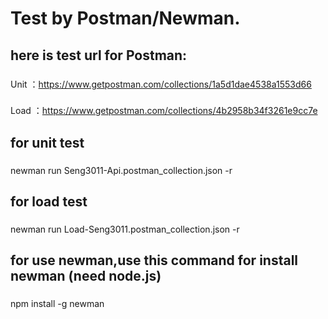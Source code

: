 Test by Postman/Newman.
=================================== 
here is test url for Postman:
-----------------------------------
###
Unit ：https://www.getpostman.com/collections/1a5d1dae4538a1553d66
###
Load ：https://www.getpostman.com/collections/4b2958b34f3261e9cc7e
###
for unit test
--------------
###
newman run Seng3011-Api.postman_collection.json -r
###
for load test
--------------
###
newman run Load-Seng3011.postman_collection.json -r
###
for use newman,use this command for install newman (need node.js)
-----------------------------------------------------------------
###
npm install -g newman
###
